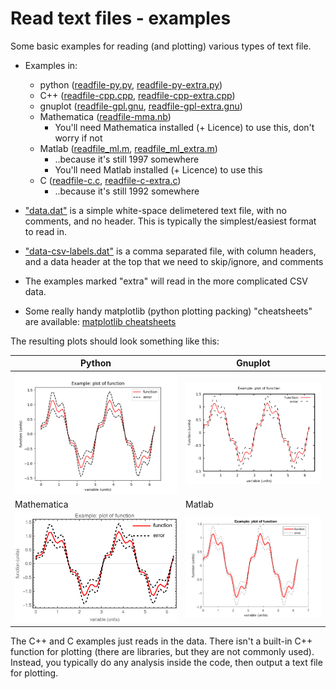 # Read text files - examples

Some basic examples for reading (and plotting) various types of text file.

* Examples in:
  * python ([readfile-py.py](./readfile-py.py), [readfile-py-extra.py](./readfile-py-extra.py))
  * C++ ([readfile-cpp.cpp](./readfile-cpp.cpp), [readfile-cpp-extra.cpp](./readfile-cpp-extra.cpp))
  * gnuplot ([readfile-gpl.gnu](./readfile-gpl.gnu), [readfile-gpl-extra.gnu](./readfile-gpl-extra.gnu))
  * Mathematica ([readfile-mma.nb](./readfile-mma.nb))
    * You'll need Mathematica installed (+ Licence) to use this, don't worry if not
  * Matlab ([readfile_ml.m](./readfile_ml.m), [readfile_ml_extra.m](./readfile_ml_extra.m))  
    * ..because it's still 1997 somewhere
    * You'll need Matlab installed (+ Licence) to use this
  * C ([readfile-c.c](./readfile-c.c), [readfile-c-extra.c](./readfile-c-extra.c))
    * ..because it's still 1992 somewhere

* ["data.dat"](./data.dat) is a simple white-space delimetered text file, with no comments, and no header.
This is typically the simplest/easiest format to read in.

* ["data-csv-labels.dat"](./data-csv-labels.dat) is a comma separated file, with column headers, and a data header at the top that we need to skip/ignore, and comments

* The examples marked "extra" will read in the more complicated CSV data.

* Some really handy matplotlib (python plotting packing) "cheatsheets" are available: [matplotlib cheatsheets](https://matplotlib.org/cheatsheets/)

The resulting plots should look something like this:

| Python  | Gnuplot  |
|---|---|
| ![py](./output/python.png) | ![gnu](./output/gnuplot.png) |
| Mathematica  | Matlab  |
| ![mma](./output/Mathematica.png) | ![matl](./output/matlab.png) |

The C++ and C examples just reads in the data.
There isn't a built-in C++ function for plotting (there are libraries, but they are not commonly used).
Instead, you typically do any analysis inside the code, then output a text file for plotting.

